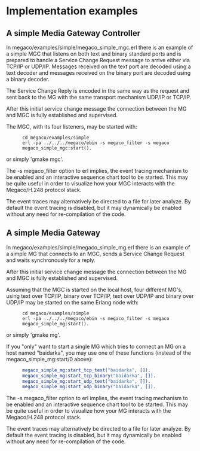 <!--
%CopyrightBegin%

Copyright Ericsson AB 2023. All Rights Reserved.

Licensed under the Apache License, Version 2.0 (the "License");
you may not use this file except in compliance with the License.
You may obtain a copy of the License at

    http://www.apache.org/licenses/LICENSE-2.0

Unless required by applicable law or agreed to in writing, software
distributed under the License is distributed on an "AS IS" BASIS,
WITHOUT WARRANTIES OR CONDITIONS OF ANY KIND, either express or implied.
See the License for the specific language governing permissions and
limitations under the License.

%CopyrightEnd%
-->
# Implementation examples

## A simple Media Gateway Controller

In megaco/examples/simple/megaco_simple_mgc.erl there is an example of a simple
MGC that listens on both text and binary standard ports and is prepared to
handle a Service Change Request message to arrive either via TCP/IP or UDP/IP.
Messages received on the text port are decoded using a text decoder and messages
received on the binary port are decoded using a binary decoder.

The Service Change Reply is encoded in the same way as the request and sent back
to the MG with the same transport mechanism UDP/IP or TCP/IP.

After this initial service change message the connection between the MG and MGC
is fully established and supervised.

The MGC, with its four listeners, may be started with:

```text
      cd megaco/examples/simple
      erl -pa ../../../megaco/ebin -s megaco_filter -s megaco
      megaco_simple_mgc:start().
```

or simply 'gmake mgc'.

The -s megaco_filter option to erl implies, the event tracing mechanism to be
enabled and an interactive sequence chart tool to be started. This may be quite
useful in order to visualize how your MGC interacts with the Megaco/H.248
protocol stack.

The event traces may alternatively be directed to a file for later analyze. By
default the event tracing is disabled, but it may dynamically be enabled without
any need for re-compilation of the code.

## A simple Media Gateway

In megaco/examples/simple/megaco_simple_mg.erl there is an example of a simple
MG that connects to an MGC, sends a Service Change Request and waits
synchronously for a reply.

After this initial service change message the connection between the MG and MGC
is fully established and supervised.

Assuming that the MGC is started on the local host, four different MG's, using
text over TCP/IP, binary over TCP/IP, text over UDP/IP and binary over UDP/IP
may be started on the same Erlang node with:

```text
      cd megaco/examples/simple
      erl -pa ../../../megaco/ebin -s megaco_filter -s megaco
      megaco_simple_mg:start().
```

or simply 'gmake mg'.

If you "only" want to start a single MG which tries to connect an MG on a host
named "baidarka", you may use one of these functions (instead of the
megaco_simple_mg:start/0 above):

```erlang
      megaco_simple_mg:start_tcp_text("baidarka", []).
      megaco_simple_mg:start_tcp_binary("baidarka", []).
      megaco_simple_mg:start_udp_text("baidarka", []).
      megaco_simple_mg:start_udp_binary("baidarka", []).
```

The -s megaco_filter option to erl implies, the event tracing mechanism to be
enabled and an interactive sequence chart tool to be started. This may be quite
useful in order to visualize how your MG interacts with the Megaco/H.248
protocol stack.

The event traces may alternatively be directed to a file for later analyze. By
default the event tracing is disabled, but it may dynamically be enabled without
any need for re-compilation of the code.
